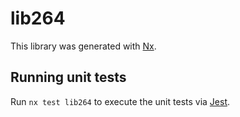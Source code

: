 # lib264

This library was generated with [Nx](https://nx.dev).

## Running unit tests

Run `nx test lib264` to execute the unit tests via [Jest](https://jestjs.io).
